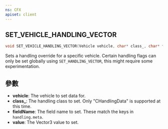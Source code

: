 ```yaml
---
ns: CFX
apiset: client
---
```

## SET_VEHICLE_HANDLING_VECTOR

```c
void SET_VEHICLE_HANDLING_VECTOR(Vehicle vehicle, char* class_, char* fieldName, Vector3 value);
```

Sets a handling override for a specific vehicle. Certain handling flags can only be set globally using `SET_HANDLING_VECTOR`, this might require some experimentation.

## 參數
* **vehicle**: The vehicle to set data for.
* **class_**: The handling class to set. Only "CHandlingData" is supported at this time.
* **fieldName**: The field name to set. These match the keys in `handling.meta`.
* **value**: The Vector3 value to set.

